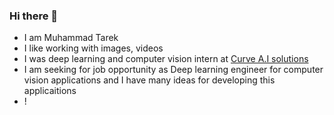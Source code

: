 ### Hi there 👋
- I am Muhammad Tarek
- I like working with images, videos 
- I was deep learning and computer vision intern at [Curve A.I solutions](https://curveaisolutions.com/)
- I am seeking for job opportunity as Deep learning engineer for computer vision applications and I have many ideas for developing this applicaitions
- ! [](https://www.credly.com/badges/ad346571-d656-440f-908c-57d0c60f28c8/public_url)
